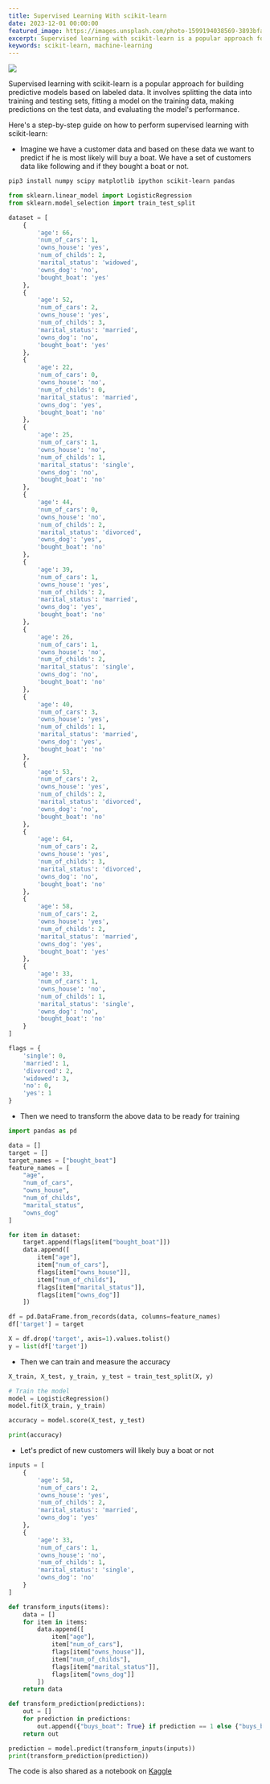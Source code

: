 ```yaml
---
title: Supervised Learning With scikit-learn
date: 2023-12-01 00:00:00
featured_image: https://images.unsplash.com/photo-1599194038569-3893bfaff741
excerpt: Supervised learning with scikit-learn is a popular approach for building predictive models based on labeled data. It involves splitting the data into training and testing sets, fitting a model on the training data, making predictions on the test data, and evaluating the model's performance.
keywords: scikit-learn, machine-learning
---
```


![](https://images.unsplash.com/photo-1599194038569-3893bfaff741)

Supervised learning with scikit-learn is a popular approach for building predictive models based on labeled data. It involves splitting the data into training and testing sets, fitting a model on the training data, making predictions on the test data, and evaluating the model's performance.

Here's a step-by-step guide on how to perform supervised learning with scikit-learn:

- Imagine we have a customer data and based on these data we want to predict if he is most likely will buy a boat. We have a set of customers data like following and if they bought a boat or not.

```bash
pip3 install numpy scipy matplotlib ipython scikit-learn pandas
```

```python
from sklearn.linear_model import LogisticRegression
from sklearn.model_selection import train_test_split

dataset = [
    {
        'age': 66,
        'num_of_cars': 1,
        'owns_house': 'yes',
        'num_of_childs': 2,
        'marital_status': 'widowed',
        'owns_dog': 'no',
        'bought_boat': 'yes'
    },
    {
        'age': 52,
        'num_of_cars': 2,
        'owns_house': 'yes',
        'num_of_childs': 3,
        'marital_status': 'married',
        'owns_dog': 'no',
        'bought_boat': 'yes'
    },
    {
        'age': 22,
        'num_of_cars': 0,
        'owns_house': 'no',
        'num_of_childs': 0,
        'marital_status': 'married',
        'owns_dog': 'yes',
        'bought_boat': 'no'
    },
    {
        'age': 25,
        'num_of_cars': 1,
        'owns_house': 'no',
        'num_of_childs': 1,
        'marital_status': 'single',
        'owns_dog': 'no',
        'bought_boat': 'no'
    },
    {
        'age': 44,
        'num_of_cars': 0,
        'owns_house': 'no',
        'num_of_childs': 2,
        'marital_status': 'divorced',
        'owns_dog': 'yes',
        'bought_boat': 'no'
    },
    {
        'age': 39,
        'num_of_cars': 1,
        'owns_house': 'yes',
        'num_of_childs': 2,
        'marital_status': 'married',
        'owns_dog': 'yes',
        'bought_boat': 'no'
    },
    {
        'age': 26,
        'num_of_cars': 1,
        'owns_house': 'no',
        'num_of_childs': 2,
        'marital_status': 'single',
        'owns_dog': 'no',
        'bought_boat': 'no'
    },
    {
        'age': 40,
        'num_of_cars': 3,
        'owns_house': 'yes',
        'num_of_childs': 1,
        'marital_status': 'married',
        'owns_dog': 'yes',
        'bought_boat': 'no'
    },
    {
        'age': 53,
        'num_of_cars': 2,
        'owns_house': 'yes',
        'num_of_childs': 2,
        'marital_status': 'divorced',
        'owns_dog': 'no',
        'bought_boat': 'no'
    },
    {
        'age': 64,
        'num_of_cars': 2,
        'owns_house': 'yes',
        'num_of_childs': 3,
        'marital_status': 'divorced',
        'owns_dog': 'no',
        'bought_boat': 'no'
    },
    {
        'age': 58,
        'num_of_cars': 2,
        'owns_house': 'yes',
        'num_of_childs': 2,
        'marital_status': 'married',
        'owns_dog': 'yes',
        'bought_boat': 'yes'
    },
    {
        'age': 33,
        'num_of_cars': 1,
        'owns_house': 'no',
        'num_of_childs': 1,
        'marital_status': 'single',
        'owns_dog': 'no',
        'bought_boat': 'no'
    }
]

flags = {
    'single': 0,
    'married': 1,
    'divorced': 2,
    'widowed': 3,
    'no': 0,
    'yes': 1
}
```

- Then we need to transform the above data to be ready for training

```python
import pandas as pd

data = []
target = []
target_names = ["bought_boat"]
feature_names = [
    "age",
    "num_of_cars",
    "owns_house",
    "num_of_childs",
    "marital_status",
    "owns_dog"
]

for item in dataset:
    target.append(flags[item["bought_boat"]])
    data.append([
        item["age"],
        item["num_of_cars"],
        flags[item["owns_house"]],
        item["num_of_childs"],
        flags[item["marital_status"]],
        flags[item["owns_dog"]]
    ])

df = pd.DataFrame.from_records(data, columns=feature_names)
df['target'] = target

X = df.drop('target', axis=1).values.tolist()
y = list(df['target'])
```

- Then we can train and measure the accuracy

```python
X_train, X_test, y_train, y_test = train_test_split(X, y)

# Train the model
model = LogisticRegression()
model.fit(X_train, y_train)

accuracy = model.score(X_test, y_test)

print(accuracy)
```

- Let's predict of new customers will likely buy a boat or not

```python
inputs = [
    {
        'age': 58,
        'num_of_cars': 2,
        'owns_house': 'yes',
        'num_of_childs': 2,
        'marital_status': 'married',
        'owns_dog': 'yes'
    },
    {
        'age': 33,
        'num_of_cars': 1,
        'owns_house': 'no',
        'num_of_childs': 1,
        'marital_status': 'single',
        'owns_dog': 'no'
    }
]

def transform_inputs(items):
    data = []
    for item in items:
        data.append([
            item["age"],
            item["num_of_cars"],
            flags[item["owns_house"]],
            item["num_of_childs"],
            flags[item["marital_status"]],
            flags[item["owns_dog"]]
        ])
    return data

def transform_prediction(predictions):
    out = []
    for prediction in predictions:
        out.append({"buys_boat": True} if prediction == 1 else {"buys_boat": False})
    return out

prediction = model.predict(transform_inputs(inputs))
print(transform_prediction(prediction))
```

The code is also shared as a notebook on [Kaggle](https://www.kaggle.com/clivern/supervised-learning-with-scikit-learn)
